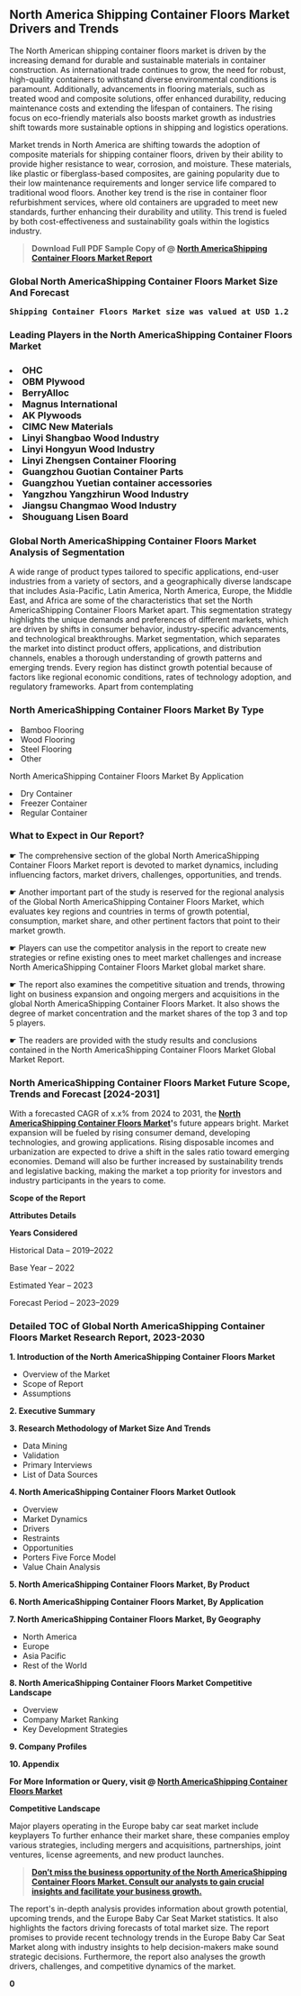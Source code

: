 <p> <h2>North America Shipping Container Floors Market Drivers and Trends</h2><p>The North American shipping container floors market is driven by the increasing demand for durable and sustainable materials in container construction. As international trade continues to grow, the need for robust, high-quality containers to withstand diverse environmental conditions is paramount. Additionally, advancements in flooring materials, such as treated wood and composite solutions, offer enhanced durability, reducing maintenance costs and extending the lifespan of containers. The rising focus on eco-friendly materials also boosts market growth as industries shift towards more sustainable options in shipping and logistics operations.</p><p>Market trends in North America are shifting towards the adoption of composite materials for shipping container floors, driven by their ability to provide higher resistance to wear, corrosion, and moisture. These materials, like plastic or fiberglass-based composites, are gaining popularity due to their low maintenance requirements and longer service life compared to traditional wood floors. Another key trend is the rise in container floor refurbishment services, where old containers are upgraded to meet new standards, further enhancing their durability and utility. This trend is fueled by both cost-effectiveness and sustainability goals within the logistics industry.</p></p><blockquote id="" class=""><strong>Download Full PDF Sample Copy of @&nbsp;<a href="https://www.verifiedmarketreports.com/download-sample/?rid=304132&utm_source=GitHub-Jan&utm_medium=291" target="_blank">North AmericaShipping Container Floors Market Report</a>&nbsp;&nbsp;</strong></blockquote><h3 id="" class=""><strong>Global&nbsp;North AmericaShipping Container Floors Market Size And Forecast</strong></h3><pre class="reader-text-block__code-block"><strong>Shipping Container Floors Market size was valued at USD 1.2 Billion in 2022 and is projected to reach USD 2.5 Billion by 2030, growing at a CAGR of 10.2% from 2024 to 2030.</strong></pre><h3 id="" class="">Leading Players in the&nbsp;North AmericaShipping Container Floors Market</h3><h3 class=""></Li><Li>OHC</Li><Li> OBM Plywood</Li><Li> BerryAlloc</Li><Li> Magnus International</Li><Li> AK Plywoods</Li><Li> CIMC New Materials</Li><Li> Linyi Shangbao Wood Industry</Li><Li> Linyi Hongyun Wood Industry</Li><Li> Linyi Zhengsen Container Flooring</Li><Li> Guangzhou Guotian Container Parts</Li><Li> Guangzhou Yuetian container accessories</Li><Li> Yangzhou Yangzhirun Wood Industry</Li><Li> Jiangsu Changmao Wood Industry</Li><Li> Shouguang Lisen Board</h3><h3 id="" class="">Global&nbsp;North AmericaShipping Container Floors Market Analysis of Segmentation</h3><p id="" class="">A wide range of product types tailored to specific applications, end-user industries from a variety of sectors, and a geographically diverse landscape that includes Asia-Pacific, Latin America, North America, Europe, the Middle East, and Africa are some of the characteristics that set the North AmericaShipping Container Floors Market apart. This segmentation strategy highlights the unique demands and preferences of different markets, which are driven by shifts in consumer behavior, industry-specific advancements, and technological breakthroughs. Market segmentation, which separates the market into distinct product offers, applications, and distribution channels, enables a thorough understanding of growth patterns and emerging trends. Every region has distinct growth potential because of factors like regional economic conditions, rates of technology adoption, and regulatory frameworks. Apart from contemplating</p><h3 id="" class="">North AmericaShipping Container Floors Market&nbsp;By Type</h3><p></Li><Li>Bamboo Flooring</Li><Li> Wood Flooring</Li><Li> Steel Flooring</Li><Li> Other</p><div class="" data-test-id=""><p>North AmericaShipping Container Floors Market&nbsp;By Application</p></div><p class=""></Li><Li>Dry Container</Li><Li> Freezer Container</Li><Li> Regular Container</p><div class="" data-test-id=""><h3><span class="">What to Expect in Our Report?</span></h3></div><div class="" data-test-id=""><p><span class="">☛ The comprehensive section of the global North AmericaShipping Container Floors Market report is devoted to market dynamics, including influencing factors, market drivers, challenges, opportunities, and trends.</span></p></div><div class="" data-test-id=""><p><span class="">☛ Another important part of the study is reserved for the regional analysis of the Global North AmericaShipping Container Floors Market, which evaluates key regions and countries in terms of growth potential, consumption, market share, and other pertinent factors that point to their market growth.</span></p></div><div class="" data-test-id=""><p><span class="">☛ Players can use the competitor analysis in the report to create new strategies or refine existing ones to meet market challenges and increase North AmericaShipping Container Floors Market global market share.</span></p></div><div class="" data-test-id=""><p><span class="">☛ The report also examines the competitive situation and trends, throwing light on business expansion and ongoing mergers and acquisitions in the global North AmericaShipping Container Floors Market. It also shows the degree of market concentration and the market shares of the top 3 and top 5 players.</span></p></div><div class="" data-test-id=""><p><span class="">☛ The readers are provided with the study results and conclusions contained in the North AmericaShipping Container Floors Market Global Market Report.</span></p></div><div class="" data-test-id=""><h3><span class="">North AmericaShipping Container Floors Market Future Scope, Trends and Forecast [2024-2031]</span></h3></div><div class="" data-test-id=""><p><span class="">With a forecasted CAGR of x.x% from 2024 to 2031, the <strong><a href="https://www.verifiedmarketreports.com/download-sample/?rid=304132&utm_source=GitHub-Jan&utm_medium=291" target="_blank">North AmericaShipping Container Floors Market</a>'</strong>s future appears bright. Market expansion will be fueled by rising consumer demand, developing technologies, and growing applications. Rising disposable incomes and urbanization are expected to drive a shift in the sales ratio toward emerging economies. Demand will also be further increased by sustainability trends and legislative backing, making the market a top priority for investors and industry participants in the years to come.</span></p><p id="ember66" class="ember-view reader-text-block__paragraph"><strong>Scope of the Report</strong></p><p id="ember67" class="ember-view reader-text-block__paragraph"><strong>Attributes Details</strong></p><p id="ember68" class="ember-view reader-text-block__paragraph"><strong>Years Considered</strong></p><p id="ember69" class="ember-view reader-text-block__paragraph">Historical Data &ndash; 2019&ndash;2022</p><p id="ember70" class="ember-view reader-text-block__paragraph">Base Year &ndash; 2022</p><p id="ember71" class="ember-view reader-text-block__paragraph">Estimated Year &ndash; 2023</p><p id="ember72" class="ember-view reader-text-block__paragraph">Forecast Period &ndash; 2023&ndash;2029</p></div><h3 id="" class="">Detailed TOC of Global North AmericaShipping Container Floors Market Research Report, 2023-2030</h3><p id="" class=""><strong>1. Introduction of the North AmericaShipping Container Floors Market</strong></p><ul><li>Overview of the Market</li><li>Scope of Report</li><li>Assumptions</li></ul><p id="" class=""><strong>2. Executive Summary</strong></p><p id="" class=""><strong>3. Research Methodology of Market Size And Trends</strong></p><ul><li>Data Mining</li><li>Validation</li><li>Primary Interviews</li><li>List of Data Sources</li></ul><p id="" class=""><strong>4. North AmericaShipping Container Floors Market Outlook</strong></p><ul><li>Overview</li><li>Market Dynamics</li><li>Drivers</li><li>Restraints</li><li>Opportunities</li><li>Porters Five Force Model</li><li>Value Chain Analysis</li></ul><p id="" class=""><strong>5. North AmericaShipping Container Floors Market, By Product</strong></p><p id="" class=""><strong>6. North AmericaShipping Container Floors Market, By Application</strong></p><p id="" class=""><strong>7. North AmericaShipping Container Floors Market, By Geography</strong></p><ul><li>North America</li><li>Europe</li><li>Asia Pacific</li><li>Rest of the World</li></ul><p id="" class=""><strong>8. North AmericaShipping Container Floors Market Competitive Landscape</strong></p><ul><li>Overview</li><li>Company Market Ranking</li><li>Key Development Strategies</li></ul><p id="" class=""><strong>9. Company Profiles</strong></p><p id="" class=""><strong>10. Appendix</strong></p><p><strong>For More Information or Query, visit&nbsp;@ <a href="https://www.verifiedmarketreports.com/product/shipping-container-floors-market/" target="_blank">North AmericaShipping Container Floors Market</a></strong></p><p id="ember61" class="ember-view reader-text-block__paragraph"><strong>Competitive Landscape</strong></p><p id="ember62" class="ember-view reader-text-block__paragraph">Major players operating in the Europe baby car seat market include keyplayers To further enhance their market share, these companies employ various strategies, including mergers and acquisitions, partnerships, joint ventures, license agreements, and new product launches.</p><blockquote id="ember63" class="ember-view reader-text-block__blockquote"><strong><a href="https://www.verifiedmarketreports.com/download-sample/?rid=304132&utm_source=GitHub-Jan&utm_medium=291" target="_blank">Don&rsquo;t miss the business opportunity of the North AmericaShipping Container Floors Market. Consult our analysts to gain crucial insights and facilitate your business growth.</a></strong></blockquote><p id="ember64" class="ember-view reader-text-block__paragraph">The report's in-depth analysis provides information about growth potential, upcoming trends, and the Europe Baby Car Seat Market statistics. It also highlights the factors driving forecasts of total market size. The report promises to provide recent technology trends in the Europe Baby Car Seat Market along with industry insights to help decision-makers make sound strategic decisions. Furthermore, the report also analyses the growth drivers, challenges, and competitive dynamics of the market.</p><p class="ember-view reader-text-block__paragraph"><strong>0</strong></p>
